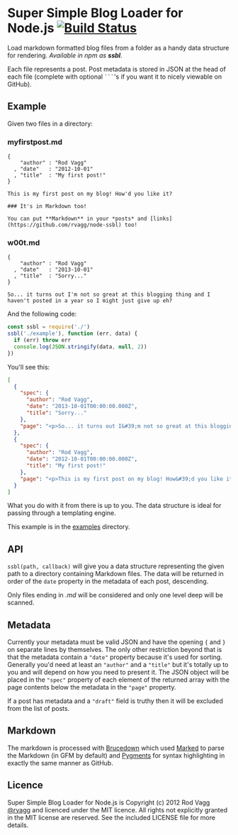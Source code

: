 # Super Simple Blog Loader for Node.js [![Build Status](https://secure.travis-ci.org/rvagg/node-ssbl.png)](http://travis-ci.org/rvagg/node-ssbl)

Load markdown formatted blog files from a folder as a handy data structure for rendering. *Available in npm as <strong>ssbl</strong>*.

Each file represents a post. Post metadata is stored in JSON at the head of each file (complete with optional <code>```</code>'s if you want it to nicely viewable on GitHub).

## Example

Given two files in a directory:

### myfirstpost.md

```
{
    "author" : "Rod Vagg"
  , "date"   : "2012-10-01"
  , "title"  : "My first post!"
}

This is my first post on my blog! How'd you like it?

### It's in Markdown too!

You can put **Markdown** in your *posts* and [links](https://github.com/rvagg/node-ssbl) too!
```

### w00t.md

```
{
    "author" : "Rod Vagg"
  , "date"   : "2013-10-01"
  , "title"  : "Sorry..."
}

So... it turns out I'm not so great at this blogging thing and I haven't posted in a year so I might just give up eh?
```

And the following code:

```js
const ssbl = require('./')
ssbl('./example'), function (err, data) {
  if (err) throw err
  console.log(JSON.stringify(data, null, 2))
})
```

You'll see this:

```json
[
  {
    "spec": {
      "author": "Rod Vagg",
      "date": "2013-10-01T00:00:00.000Z",
      "title": "Sorry..."
    },
    "page": "<p>So... it turns out I&#39;m not so great at this blogging thing and I haven&#39;t posted in a year so I might just give up eh?</p>\n"
  },
  {
    "spec": {
      "author": "Rod Vagg",
      "date": "2012-10-01T00:00:00.000Z",
      "title": "My first post!"
    },
    "page": "<p>This is my first post on my blog! How&#39;d you like it?</p>\n<h3>It&#39;s in Markdown too!</h3>\n<p>You can put <strong>Markdown</strong> in your <em>posts</em> and <a href=\"https://github.com/rvagg/node-ssbl\">links</a> too!</p>\n"
  }
]
```

What you do with it from there is up to you. The data structure is ideal for passing through a templating engine.

This example is in the [examples](./examples/) directory.

## API

`ssbl(path, callback)` will give you a data structure representing the given path to a directory containing Markdown files. The data will be returned in order of the `date` property in the metadata of each post, descending.

Only files ending in *.md* will be considered and only one level deep will be scanned.

## Metadata

Currently your metadata must be valid JSON and have the opening `{` and `}` on separate lines by themselves. The only other restriction beyond that is that the metadata contain a `"date"` property because it's used for sorting. Generally you'd need at least an `"author"` and a `"title"` but it's totally up to you and will depend on how you need to present it. The JSON object will be placed in the `"spec"` property of each element of the returned array with the page contents below the metadata in the `"page"` property.

If a post has metadata and a `"draft"` field is truthy then it will be excluded from the list of posts.

## Markdown

The markdown is processed with [Brucedown](https://github.com/rvagg/node-brucedown) which used [Marked](https://github.com/chjj/marked) to parse the Markdown (in GFM by default) and [Pygments](http://pygments.org/) for syntax highlighting in exactly the same manner as GitHub.

## Licence

Super Simple Blog Loader for Node.js is Copyright (c) 2012 Rod Vagg [@rvagg](https://twitter.com/rvagg) and licenced under the MIT licence. All rights not explicitly granted in the MIT license are reserved. See the included LICENSE file for more details.
